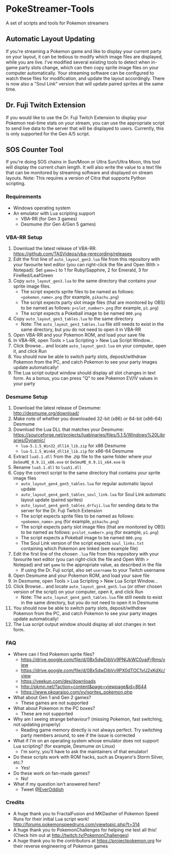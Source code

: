 # PokeStreamer-Tools
A set of scripts and tools for Pokemon streamers

## Automatic Layout Updating

If you're streaming a Pokemon game and like to display your current party on your layout, it can be tedious to modify which image files are displayed, while you are live. I've modified several existing tools to detect when in-game party slots change, which can then copy sprite image files on your computer automatically. Your streaming software can be configured to watch these files for modification, and update the layout accordingly. There is now also a "Soul Link" version that will update paired sprites at the same time.

## Dr. Fuji Twitch Extension

If you would like to use the Dr. Fuji Twitch Extension to display your Pokemon real-time stats on your stream, you can use the appropriate script to send live data to the server that will be displayed to users. Currently, this is only supported for the Gen 4/5 script.

## SOS Counter Tool

If you're doing SOS chains in Sun/Moon or Ultra Sun/Ultra Moon, this tool will display the current chain length. It will also write the value to a text file that can be monitored by streaming software and displayed on stream layouts. Note: This requires a version of Citra that supports Python scripting.

### Requirements

 * Windows operating system
 * An emulator with Lua scripting support
     * VBA-RR (for Gen 3 games)
     * Desmume (for Gen 4/Gen 5 games)

### VBA-RR Setup

 1. Download the latest release of VBA-RR: https://github.com/TASVideos/vba-rerecording/releases
 2. Edit the first line of `auto_layout_gen3.lua` file from this repository with your favourite text editor (you can right-click the file and Open With > Notepad): Set `game=1` to 1 for Ruby/Sapphire, 2 for Emerald, 3 for FireRed/LeafGreen
 3. Copy `auto_layout_gen3.lua` to the same directory that contains your sprite image files.
      * The script expects sprite files to be named as follows: `<pokemon_name>.png` (for example, `pikachu.png`)
      * The script expects party slot image files (that are monitored by OBS) to be named as follows: `p<slot_number>.png` (for example, `p1.png`)
      * The script expects a Pokeball image to be named `000.png`
 4. Copy `auto_layout_gen3_tables.lua` to the same directory
      * Note: The `auto_layout_gen3_tables.lua` file still needs to exist in the same directory, but you do not need to open it in VBA-RR
 5. Open VBA-RR and your Pokemon ROM, and load your save file
 6. In VBA-RR, open Tools > Lua Scripting > New Lua Script Window...
 7. Click Browse... and locate `auto_layout_gen3.lua` on your computer, open it, and click Run
 8. You should now be able to switch party slots, deposit/withdraw Pokemon from the PC, and catch Pokemon to see your party images update automatically!
 9. The Lua script output window should display all slot changes in text form. As a bonus, you can press "Q" to see Pokemon EV/IV values in your party

### Desmume Setup

 1. Download the latest release of Desmume: http://desmume.org/download/
 2. Make note of whether you downloaded 32-bit (x86) or 64-bit (x86-64) Desmume
 3. Download the Lua DLL that matches your Desmume: https://sourceforge.net/projects/luabinaries/files/5.1.5/Windows%20Libraries/Dynamic/
      * `lua-5.1.5_Win32_dll14_lib.zip` for x86 Desmume
      * `lua-5.1.5_Win64_dll14_lib.zip` for x86-64 Desmume
 4. Extract `lua5.1.dll` from the .zip file to the same folder where your `DeSmuME_0.9.11_x86.exe` or `DeSmuME_0.9.11_x64.exe` is
 5. Rename `lua5.1.dll` to `lua51.dll`
 6. Copy the correct script to the same directory that contains your sprite image files
      * `auto_layout_gen4_gen5_tables.lua` for regular automatic layout update
      * `auto_layout_gen4_gen5_tables_soul_link.lua` for Soul Link automatic layout update (paired sprites)
      * `auto_layout_gen4_gen5_tables_drfuji.lua` for sending data to the server for the Dr. Fuji Twitch Extension
      * The script expects sprite files to be named as follows: `<pokemon_name>.png` (for example, `pikachu.png`)
      * The script expects party slot image files (that are monitored by OBS) to be named as follows: `p<slot_number>.png` (for example, `p1.png`)
      * The script expects a Pokeball image to be named `000.png`
      * The Soul Link version of the script expects `soul_links.txt` containing which Pokemon are linked (see example file)
 7. Edit the first line of the chosen `.lua` file from this repository with your favourite text editor (you can right-click the file and Open With > Notepad) and set `game` to the appropriate value, as described in the file
      * If using the Dr. Fuji script, also set `username` to your Twitch username
 8. Open Desmume and your Pokemon ROM, and load your save file
 9. In Desmume, open Tools > Lua Scripting > New Lua Script Window...
 10. Click Browse... and locate `auto_layout_gen4_gen5.lua` (or other chosen version of the script) on your computer, open it, and click Run
      * Note: The `auto_layout_gen4_gen5_tables.lua` file still needs to exist in the same directory, but you do not need to open it in Desmume
 11. You should now be able to switch party slots, deposit/withdraw Pokemon from the PC, and catch Pokemon to see your party images update automatically!
 12. The Lua script output window should display all slot changes in text form.

### FAQ

 * Where can I find Pokemon sprite files?
     * https://drive.google.com/file/d/0Bx5dwDibVv9PNlJkWC0yajFrRms/view
     * https://drive.google.com/file/d/0Bx5dwDibVv9PX0dTOC1vU2xKdXc/view
     * https://veekun.com/dex/downloads
     * http://pkmn.net/?action=content&page=viewpage&id=8644
     * https://www.pkparaiso.com/xy/sprites_pokemon.php
 * What about Gen 1 and Gen 2 games?
     * These games are not supported
 * What about Pokemon in the PC boxes?
     * These are not supported
 * Why am I seeing strange behaviour? (missing Pokemon, fast switching, not updating properly)
     * Reading game memory directly is not always perfect. Try switching party members around, to see if the issue is corrected
 * What if I'm on an operating system whose emulator does not support Lua scripting? (for example, Desmume on Linux)
     * I'm sorry, you'll have to ask the maintainers of that emulator!
 * Do these scripts work with ROM hacks, such as Drayano's Storm Silver, etc.?
     * Yes!
 * Do these work on fan-made games?
     * No!
 * What if my question isn't answered here?
     * Tweet [@EverOddish](https://twitter.com/everoddish)

### Credits

 * A huge thank you to FractalFusion and MKDasher of Pokemon Speed Runs for their initial Lua script work! http://forums.pokemonspeedruns.com/viewtopic.php?t=314
 * A huge thank you to PokemonChallenges for helping me test all this! (Check him out at http://twitch.tv/PokemonChallenges)
 * A huge thank you to the contributors at https://projectpokemon.org for their reverse engineering of Pokemon games
